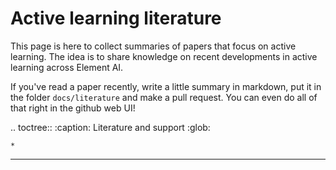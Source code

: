 # Active learning literature

This page is here to collect summaries of papers that focus on active learning.
The idea is to share knowledge on recent developments in active learning across
Element AI.

If you've read a paper recently, write a little summary in markdown, put it in
the folder `docs/literature` and make a pull request. You can even do all of
that right in the github web UI!

.. toctree::
    :caption: Literature and support
    :glob:

    *

---
